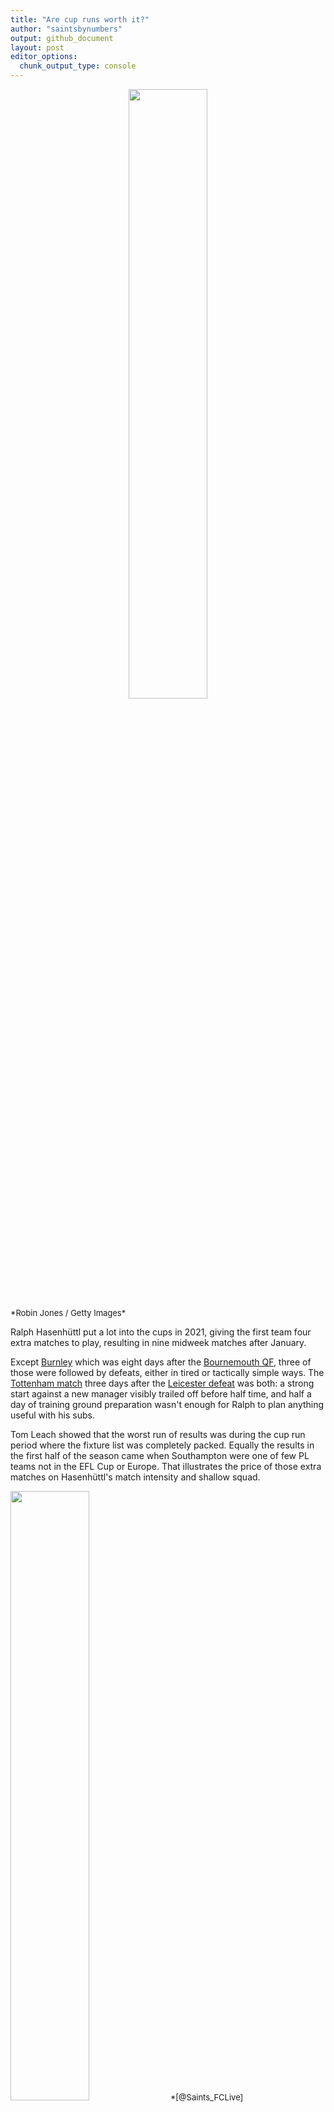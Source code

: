 ```yaml
---
title: "Are cup runs worth it?"
author: "saintsbynumbers"
output: github_document
layout: post
editor_options: 
  chunk_output_type: console
---
```




<center>
<img src="{{site.baseurl}}/images/2021-5-26-are-cup-runs-worth-it/ralph.jpg" width="50%">
</center>  
<font size="2">*Robin Jones / Getty Images*</font>

Ralph Hasenhüttl put a lot into the cups in 2021, giving the first team four extra matches to play, resulting in nine midweek matches after January.

Except [Burnley](https://www.bbc.co.uk/sport/football/56553199) which was eight days after the [Bournemouth QF](https://www.bbc.co.uk/sport/football/56460519), three of those were followed by defeats, either in tired or tactically simple ways. The [Tottenham match](https://www.bbc.co.uk/sport/football/56383512) three days after the [Leicester defeat](https://www.bbc.co.uk/sport/football/56725449) was both: a strong start against a new manager visibly trailed off before half time, and half a day of training ground preparation wasn't enough for Ralph to plan anything useful with his subs.



Tom Leach showed that the worst run of results was during the cup run period where the fixture list was completely packed. Equally the results in the first half of the season came when Southampton were one of few PL teams not in the EFL Cup or Europe. That illustrates the price of those extra matches on Hasenhüttl's match intensity and shallow squad.

<img src="{{site.baseurl}}/images/2021-5-26-are-cup-runs-worth-it/tweet-1-1.png" width="50%">  
<font size="2">*[@Saints_FCLive](https://twitter.com/Saints_FCLive/status/1397539305711669251) / [@TomLeachHL](https://twitter.com/TomLeachHL)*</font>

A cup run can seem appealing in January when the team is safe. But without depth it still costs league performances and points. The [prize money isn't worth it](https://en.wikipedia.org/wiki/2020%E2%80%9321_FA_Cup#Prize_fund), and all that is left is hoping the [draws go in your favour](https://twitter.com/saintsbynumbers/status/1373392734493544450) enough to win six matches (they won four). Next season, when Southampton aren't 6th in January, those above Ralph probably won't see the justification.
